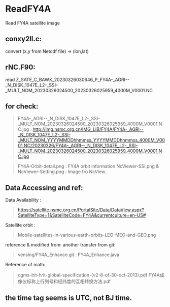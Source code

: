 # ReadFY4A
Read FY4A satellite image

## conxy2ll.c:
  convert (x,y from Netcdf file) -> (lon,lat)

## rNC.F90:
  read Z_SATE_C_BAWX_20230326030646_P_FY4A-_AGRI--_N_DISK_1047E_L2-_SSI-_MULT_NOM_20230326024500_20230326025959_4000M_V0001.NC
  
## for check:
  > FY4A-_AGRI--_N_DISK_1047E_L2-_SSI-_MULT_NOM_20230326024500_20230326025959_4000M_V0001.NC.jpg : 
  > http://img.nsmc.org.cn/IMG_LIB/FY4A/FY4A-_AGRI--_N_DISK_1047E_L2-_SSI-_MULT_NOM_YYYYMMDDhhmmss_YYYYMMDDhhmmss_4000M_V0001.NC/20230326/FY4A-_AGRI--_N_DISK_1047E_L2-_SSI-_MULT_NOM_20230326024500_20230326025959_4000M_V0001.NC.jpg
  
  > FY4A-Orbit-detail.png : FY4A orbit information
  > NcViewer-SSI.png & NcViewer-Setting.png : Image fro NcView.
 
## Data Accessing and ref:
Data Availability : 
  >https://satellite.nsmc.org.cn/PortalSite/Data/DataView.aspx?SatelliteType=1&SatelliteCode=FY4A&currentculture=en-US#
  
Satellite orbit : 
  >Mobile-satellites-in-various-earth-orbits-LEO-MEO-and-GEO.png
  
reference & modified from: 
  another transfer from git: 
  > vensing/FY4A_Enhance.git : FY4A_Enhance.java

Reference of math:
  > cgms-lrit-hrit-global-specification-(v2-8-of-30-oct-2013).pdf
  > FY4A成像仪标称上行列号和经纬度的互相转换方法.pdf
  
## the time tag seems is UTC, not BJ time.
